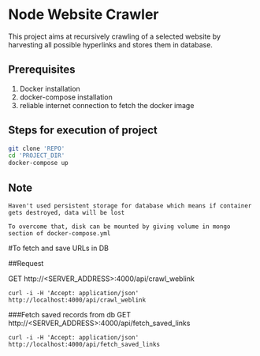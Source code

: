 
# Node Website Crawler

This project aims at recursively crawling of a selected website by harvesting all possible hyperlinks and stores them in database.

## Prerequisites
1. Docker installation
2. docker-compose installation
3. reliable internet connection to fetch the docker image

## Steps for execution of project

```bash
git clone 'REPO'
cd 'PROJECT_DIR'
docker-compose up
```

## Note
```
Haven't used persistent storage for database which means if container gets destroyed, data will be lost

To overcome that, disk can be mounted by giving volume in mongo section of docker-compose.yml
```

#To fetch and save URLs in DB

##Request

GET http://<SERVER_ADDRESS>:4000/api/crawl_weblink

```
curl -i -H 'Accept: application/json' http://localhost:4000/api/crawl_weblink
```

###Fetch saved records from db
GET http://<SERVER_ADDRESS>:4000/api/fetch_saved_links

```
curl -i -H 'Accept: application/json' http://localhost:4000/api/fetch_saved_links
```

